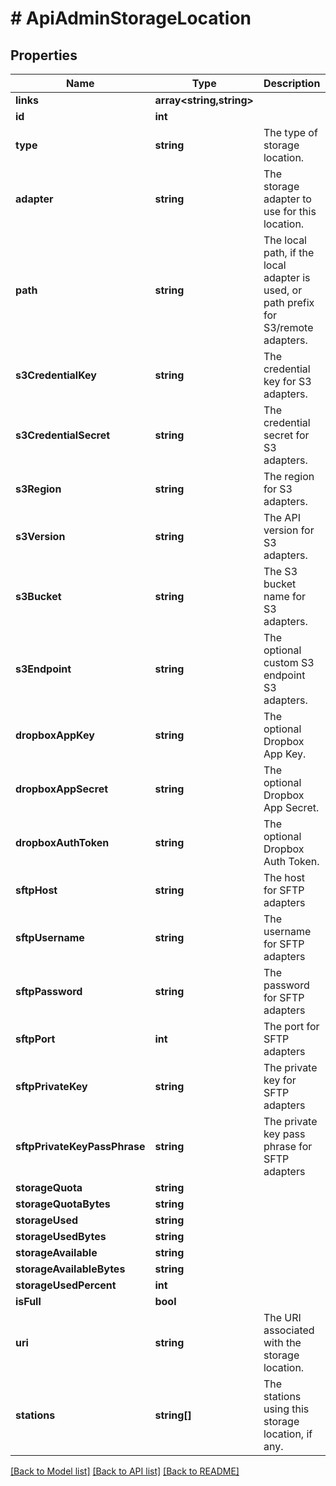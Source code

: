# # ApiAdminStorageLocation

## Properties

Name | Type | Description | Notes
------------ | ------------- | ------------- | -------------
**links** | **array<string,string>** |  | [optional]
**id** | **int** |  | [optional]
**type** | **string** | The type of storage location. | [optional]
**adapter** | **string** | The storage adapter to use for this location. | [optional]
**path** | **string** | The local path, if the local adapter is used, or path prefix for S3/remote adapters. | [optional]
**s3CredentialKey** | **string** | The credential key for S3 adapters. | [optional]
**s3CredentialSecret** | **string** | The credential secret for S3 adapters. | [optional]
**s3Region** | **string** | The region for S3 adapters. | [optional]
**s3Version** | **string** | The API version for S3 adapters. | [optional]
**s3Bucket** | **string** | The S3 bucket name for S3 adapters. | [optional]
**s3Endpoint** | **string** | The optional custom S3 endpoint S3 adapters. | [optional]
**dropboxAppKey** | **string** | The optional Dropbox App Key. | [optional]
**dropboxAppSecret** | **string** | The optional Dropbox App Secret. | [optional]
**dropboxAuthToken** | **string** | The optional Dropbox Auth Token. | [optional]
**sftpHost** | **string** | The host for SFTP adapters | [optional]
**sftpUsername** | **string** | The username for SFTP adapters | [optional]
**sftpPassword** | **string** | The password for SFTP adapters | [optional]
**sftpPort** | **int** | The port for SFTP adapters | [optional]
**sftpPrivateKey** | **string** | The private key for SFTP adapters | [optional]
**sftpPrivateKeyPassPhrase** | **string** | The private key pass phrase for SFTP adapters | [optional]
**storageQuota** | **string** |  | [optional]
**storageQuotaBytes** | **string** |  | [optional]
**storageUsed** | **string** |  | [optional]
**storageUsedBytes** | **string** |  | [optional]
**storageAvailable** | **string** |  | [optional]
**storageAvailableBytes** | **string** |  | [optional]
**storageUsedPercent** | **int** |  | [optional]
**isFull** | **bool** |  | [optional]
**uri** | **string** | The URI associated with the storage location. | [optional]
**stations** | **string[]** | The stations using this storage location, if any. | [optional]

[[Back to Model list]](../../README.md#models) [[Back to API list]](../../README.md#endpoints) [[Back to README]](../../README.md)
